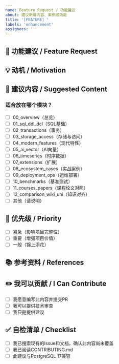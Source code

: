 ```yaml
---
name: Feature Request / 功能建议
about: 建议新增内容、案例或功能
title: '[FEATURE] '
labels: 'enhancement'
assignees: ''
---
```


## 🚀 功能建议 / Feature Request

<!-- 清晰描述你希望添加的功能或内容 -->

## 💡 动机 / Motivation

<!-- 为什么需要这个功能？它解决什么问题？ -->

## 📝 建议内容 / Suggested Content

<!-- 详细描述建议的内容或功能 -->

### 适合放在哪个模块？

- [ ] 00_overview（总览）
- [ ] 01_sql_ddl_dcl（SQL基础）
- [ ] 02_transactions（事务）
- [ ] 03_storage_access（存储与访问）
- [ ] 04_modern_features（现代特性）
- [ ] 05_ai_vector（AI向量）
- [ ] 06_timeseries（时序数据）
- [ ] 07_extensions（扩展）
- [ ] 08_ecosystem_cases（实战案例）
- [ ] 09_deployment_ops（运维部署）
- [ ] 10_benchmarks（基准测试）
- [ ] 11_courses_papers（课程论文对照）
- [ ] 12_comparison_wiki_uni（知识对齐）
- [ ] 其他（请说明）

## 🎯 优先级 / Priority

- [ ] 紧急（影响项目完整性）
- [ ] 重要（增强项目价值）
- [ ] 一般（锦上添花）

## 📚 参考资料 / References

<!-- 可选：提供相关文档、论文、博客链接 -->

## ✏️ 我可以贡献 / I Can Contribute

- [ ] 我愿意编写此内容并提交PR
- [ ] 我可以提供技术审查
- [ ] 我只是提供建议

## ✅ 自检清单 / Checklist

- [ ] 我已搜索现有的Issue和文档，确认此内容尚未覆盖
- [ ] 我已阅读CONTRIBUTING.md
- [ ] 此建议与PostgreSQL 17兼容
